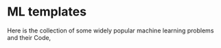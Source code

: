 # ML templates
Here is the collection of some widely popular machine learning problems and their Code,
